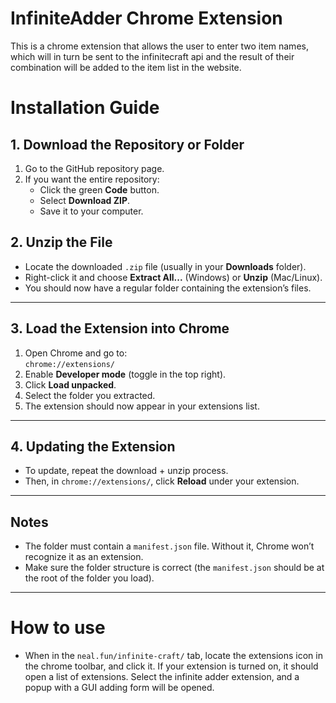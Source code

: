 # InfiniteAdder Chrome Extension

This is a chrome extension that allows the user to enter two item names, which will in turn be sent to the infinitecraft api and the result of their combination will be added to the item list in the website.

# Installation Guide
## 1. Download the Repository or Folder

1. Go to the GitHub repository page.
2. If you want the entire repository:
   - Click the green **Code** button.
   - Select **Download ZIP**.
   - Save it to your computer.

## 2. Unzip the File

- Locate the downloaded `.zip` file (usually in your **Downloads** folder).
- Right-click it and choose **Extract All...** (Windows) or **Unzip** (Mac/Linux).
- You should now have a regular folder containing the extension’s files.

---

## 3. Load the Extension into Chrome

1. Open Chrome and go to:  
   `chrome://extensions/`
2. Enable **Developer mode** (toggle in the top right).
3. Click **Load unpacked**.
4. Select the folder you extracted.
5. The extension should now appear in your extensions list.

---

## 4. Updating the Extension

- To update, repeat the download + unzip process.
- Then, in `chrome://extensions/`, click **Reload** under your extension.

---

## Notes

- The folder must contain a `manifest.json` file. Without it, Chrome won’t recognize it as an extension.
- Make sure the folder structure is correct (the `manifest.json` should be at the root of the folder you load).

---

# How to use
- When in the `neal.fun/infinite-craft/` tab, locate the extensions icon in the chrome toolbar, and click it. If your extension is turned on, it should open a list of extensions. Select the infinite adder extension, and a popup with a GUI adding form will be opened.